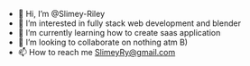 - 👋 Hi, I’m @Slimey-Riley
- 👀 I’m interested in fully stack web development and blender
- 🌱 I’m currently learning how to create saas application
- 💞️ I’m looking to collaborate on nothing atm B)
- 📫 How to reach me SlimeyRy@gmail.com

<!---
Slimey-Riley/Slimey-Riley is a ✨ special ✨ repository because its `README.md` (this file) appears on your GitHub profile.
You can click the Preview link to take a look at your changes.
--->

